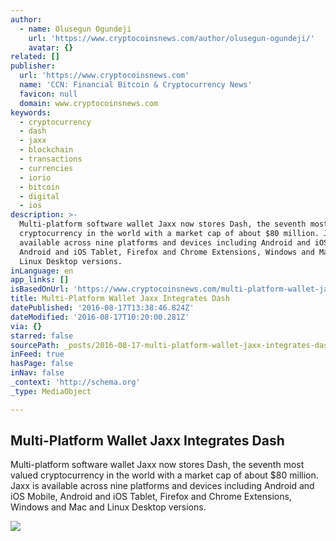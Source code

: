 ```yaml
---
author:
  - name: Olusegun Ogundeji
    url: 'https://www.cryptocoinsnews.com/author/olusegun-ogundeji/'
    avatar: {}
related: []
publisher:
  url: 'https://www.cryptocoinsnews.com'
  name: 'CCN: Financial Bitcoin & Cryptocurrency News'
  favicon: null
  domain: www.cryptocoinsnews.com
keywords:
  - cryptocurrency
  - dash
  - jaxx
  - blockchain
  - transactions
  - currencies
  - iorio
  - bitcoin
  - digital
  - ios
description: >-
  Multi-platform software wallet Jaxx now stores Dash, the seventh most valued
  cryptocurrency in the world with a market cap of about $80 million. Jaxx is
  available across nine platforms and devices including Android and iOS Mobile,
  Android and iOS Tablet, Firefox and Chrome Extensions, Windows and Mac and
  Linux Desktop versions.
inLanguage: en
app_links: []
isBasedOnUrl: 'https://www.cryptocoinsnews.com/multi-platform-wallet-jaxx-integrates-dash/'
title: Multi-Platform Wallet Jaxx Integrates Dash
datePublished: '2016-08-17T13:38:46.824Z'
dateModified: '2016-08-17T10:20:00.281Z'
via: {}
starred: false
sourcePath: _posts/2016-08-17-multi-platform-wallet-jaxx-integrates-dash.md
inFeed: true
hasPage: false
inNav: false
_context: 'http://schema.org'
_type: MediaObject

---
```

<article style=""><h1>Multi-Platform Wallet Jaxx Integrates Dash</h1><p>Multi-platform software wallet Jaxx now stores Dash, the seventh most valued cryptocurrency in the world with a market cap of about $80 million. Jaxx is available across nine platforms and devices including Android and iOS Mobile, Android and iOS Tablet, Firefox and Chrome Extensions, Windows and Mac and Linux Desktop versions.</p><img src="https://www.cryptocoinsnews.com/wp-content/uploads/2016/08/Dash.jpg" /></article>